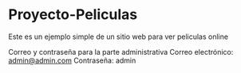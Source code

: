 # Proyecto-Peliculas

Este es un ejemplo simple de un sitio web para ver peliculas online

Correo y contraseña para la parte administrativa
Correo electrónico: admin@admin.com
Contraseña: admin
